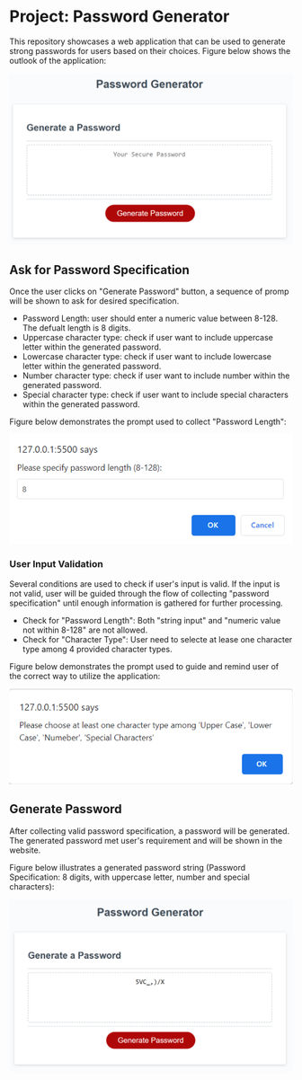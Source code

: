 # Project: Password Generator
This repository showcases a web application that can be used to generate strong passwords for users based on their choices. Figure below shows the outlook of the application:

![Alt text](/Assets/PasswordGenerator_01.png?raw=true "Website layout")


## Ask for Password Specification
Once the user clicks on "Generate Password" button, a sequence of promp will be shown to ask for desired specification. 

- Password Length: user should enter a numeric value between 8-128. The defualt length is 8 digits. 
- Uppercase character type: check if user want to include uppercase letter within the generated password.
- Lowercase character type: check if user want to include lowercase letter within the generated password.
- Number character type: check if user want to include number within the generated password.
- Special character type: check if user want to include special characters within the generated password.

Figure below demonstrates the prompt used to collect "Password Length":

![Alt text](/Assets/PasswordGenerator_02.png?raw=true "Prompt: Ask for Specification")

### User Input Validation
Several conditions are used to check if user's input is valid. If the input is not valid, user will be guided through the flow of collecting "password specification" until enough information is gathered for further processing.

- Check for "Password Length": Both "string input" and "numeric value not within 8-128" are not allowed.
- Check for "Character Type": User need to selecte at lease one character type among 4 provided character types.

Figure below demonstrates the prompt used to guide and remind user of the correct way to utilize the application:

![Alt text](/Assets/PasswordGenerator_03.png?raw=true "Prompt: Input Validation")

## Generate Password
After collecting valid password specification, a password will be generated. The generated password met user's requirement and will be shown in the website.

Figure below illustrates a generated password string (Password Specification: 8 digits, with uppercase letter, number and special characters):

![Alt text](/Assets/PasswordGenerator_04.png?raw=true "Generated Password")
